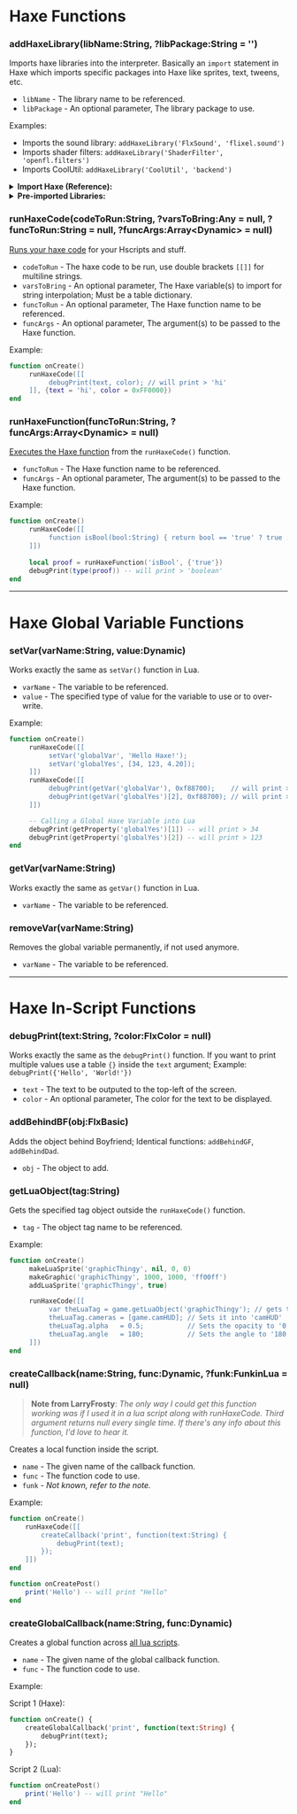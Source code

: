 # Haxe Functions
### addHaxeLibrary(libName:String, ?libPackage:String = '')
Imports haxe libraries into the interpreter. Basically an `import` statement in Haxe which imports specific packages into Haxe like sprites, text, tweens, etc.

- `libName` - The library name to be referenced.
- `libPackage` - An optional parameter, The library package to use.

Examples:
- Imports the sound library: `addHaxeLibrary('FlxSound', 'flixel.sound')`
- Imports shader filters: `addHaxeLibrary('ShaderFilter', 'openfl.filters')`
- Imports CoolUtil: `addHaxeLibrary('CoolUtil', 'backend')`

<details><summary><b>Import Haxe (Reference):</b></summary>
<p>

```haxe
package; // they are directories that contain modules, i dunno how it works, but very important to use.

// import library_package.library_name | <-- That's the syntax
import flixel.sound.FlxSound;       // Imports the sound package
import openfl.filters.ShaderFilter; // Imports the shader filter package
import backend.CoolUtil;            // Imports CoolUtil haxe file

// Also the semi colon ';' character is very important when declaring functions, packages, variables, etc.
```

</p>
</details>

<details><summary><b>Pre-imported Libraries:</b></summary>
<p>

```haxe
import flixel.FlxG;
import flixel.math.FlxMath;
import flixel.FlxSprite;
import flixel.FlxCamera;
import backend.PsychCamera;
import flixel.util.FlxTimer;
import flixel.tweens.FlxTween;
import flixel.tweens.FlxEase;
import psychlua.HScript.CustomFlxColor; // Not the actual FlxColor, since it is an Abstract (HScript can't use Abstracts), which means some functions and variables from FlxColor will be missing.
import backend.BaseStage.Countdown;
import states.PlayState;
import backend.Paths;
import backend.Conductor;
import backend.ClientPrefs;
import backend.Achievements;
import objects.Character;
import objects.Alphabet;
import objects.Note;
import psychlua.CustomSubstate;
import flixel.addons.display.FlxRuntimeShader;
import openfl.filters.ShaderFilter;
import StringTools;
import flxanimate.FlxAnimate;
```

</p>
</details>

### runHaxeCode(codeToRun:String, ?varsToBring:Any = null, ?funcToRun:String = null, ?funcArgs:Array\<Dynamic\> = null)
<ins>Runs your haxe code</ins> for your Hscripts and stuff.

- `codeToRun` - The haxe code to be run, use double brackets `[[]]` for multiline strings.
- `varsToBring` - An optional parameter, The Haxe variable(s) to import for string interpolation; Must be a table dictionary.
- `funcToRun` - An optional parameter, The Haxe function name to be referenced.
- `funcArgs` - An optional parameter, The argument(s) to be passed to the Haxe function.

Example:
```lua
function onCreate()
     runHaxeCode([[
          debugPrint(text, color); // will print > 'hi'
     ]], {text = 'hi', color = 0xFF0000})
end
```

### runHaxeFunction(funcToRun:String, ?funcArgs:Array\<Dynamic\> = null)
<ins>Executes the Haxe function</ins> from the `runHaxeCode()` function.

- `funcToRun` - The Haxe function name to be referenced.
- `funcArgs` - An optional parameter, The argument(s) to be passed to the Haxe function.

Example:
```lua
function onCreate()
     runHaxeCode([[
          function isBool(bool:String) { return bool == 'true' ? true : false; }
     ]])
     
     local proof = runHaxeFunction('isBool', {'true'})
     debugPrint(type(proof)) -- will print > 'boolean'
end
```

***

# Haxe Global Variable Functions
### setVar(varName:String, value:Dynamic)
Works exactly the same as `setVar()` function in Lua.

- `varName` - The variable to be referenced.
- `value` - The specified type of value for the variable to use or to over-write.

Example:
```lua
function onCreate()
     runHaxeCode([[
          setVar('globalVar', 'Hello Haxe!');
          setVar('globalYes', [34, 123, 4.20]);
     ]])
     runHaxeCode([[
          debugPrint(getVar('globalVar'), 0xf88700);    // will print > 'Hello Haxe!'
          debugPrint(getVar('globalYes')[2], 0xf88700); // will print > 4.20
     ]])

     -- Calling a Global Haxe Variable into Lua
     debugPrint(getProperty('globalYes')[1]) -- will print > 34
     debugPrint(getProperty('globalYes')[2]) -- will print > 123
end
```

### getVar(varName:String)
Works exactly the same as `getVar()` function in Lua.

- `varName` - The variable to be referenced.

### removeVar(varName:String)
Removes the global variable permanently, if not used anymore.

- `varName` - The variable to be referenced.

***

# Haxe In-Script Functions
### debugPrint(text:String, ?color:FlxColor = null)
Works exactly the same as the `debugPrint()` function. If you want to print multiple values use a table `{}` inside the `text` argument; Example: `debugPrint({'Hello', 'World!'})`

- `text` - The text to be outputed to the top-left of the screen.
- `color` - An optional parameter, The color for the text to be displayed.

### addBehindBF(obj:FlxBasic)
Adds the object behind Boyfriend; Identical functions: `addBehindGF`, `addBehindDad`.

- `obj` - The object to add.

### getLuaObject(tag:String)
Gets the specified tag object outside the `runHaxeCode()` function.

- `tag` - The object tag name to be referenced.

Example:
```lua
function onCreate()
     makeLuaSprite('graphicThingy', nil, 0, 0)
     makeGraphic('graphicThingy', 1000, 1000, 'ff00ff')
     addLuaSprite('graphicThingy', true)

     runHaxeCode([[
          var theLuaTag = game.getLuaObject('graphicThingy'); // gets the lua tag
          theLuaTag.cameras = [game.camHUD]; // Sets it into 'camHUD'
          theLuaTag.alpha   = 0.5;           // Sets the opacity to '0.5'
          theLuaTag.angle   = 180;           // Sets the angle to '180'
     ]])
end
```

### createCallback(name:String, func:Dynamic, ?funk:FunkinLua = null)
> **Note from LarryFrosty**: _The only way I could get this function working was if I used it in a lua script along with runHaxeCode. Third argument returns null every single time. If there's any info about this function, I'd love to hear it._

Creates a local function inside the script.

- `name` - The given name of the callback function.
- `func` - The function code to use.
- `funk` - _Not known, refer to the note._

Example:

```lua
function onCreate()
    runHaxeCode([[
        createCallback('print', function(text:String) {
            debugPrint(text);
        });
    ]])
end

function onCreatePost()
    print('Hello') -- will print "Hello"
end
```

### createGlobalCallback(name:String, func:Dynamic)
Creates a global function across <ins>all lua scripts</ins>.

- `name` - The given name of the global callback function.
- `func` - The function code to use.

Example:

Script 1 (Haxe):
```haxe
function onCreate() {
    createGlobalCallback('print', function(text:String) {
        debugPrint(text);
    });
}
```

Script 2 (Lua):
```lua
function onCreatePost()
    print('Hello') -- will print "Hello"
end
```